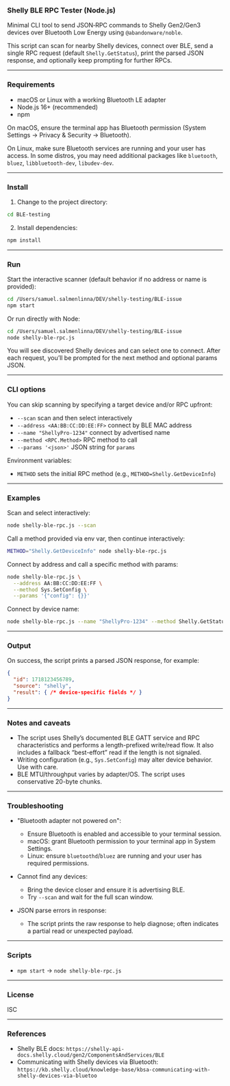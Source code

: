 ### Shelly BLE RPC Tester (Node.js)

Minimal CLI tool to send JSON‑RPC commands to Shelly Gen2/Gen3 devices over Bluetooth Low Energy using `@abandonware/noble`.

This script can scan for nearby Shelly devices, connect over BLE, send a single RPC request (default `Shelly.GetStatus`), print the parsed JSON response, and optionally keep prompting for further RPCs.

---

### Requirements

- macOS or Linux with a working Bluetooth LE adapter
- Node.js 16+ (recommended)
- npm

On macOS, ensure the terminal app has Bluetooth permission (System Settings → Privacy & Security → Bluetooth).

On Linux, make sure Bluetooth services are running and your user has access. In some distros, you may need additional packages like `bluetooth`, `bluez`, `libbluetooth-dev`, `libudev-dev`.

---

### Install

1) Change to the project directory:

```bash
cd BLE-testing
```

2) Install dependencies:

```bash
npm install
```

---

### Run

Start the interactive scanner (default behavior if no address or name is provided):

```bash
cd /Users/samuel.salmenlinna/DEV/shelly-testing/BLE-issue
npm start
```

Or run directly with Node:

```bash
cd /Users/samuel.salmenlinna/DEV/shelly-testing/BLE-issue
node shelly-ble-rpc.js
```

You will see discovered Shelly devices and can select one to connect. After each request, you’ll be prompted for the next method and optional params JSON.

---

### CLI options

You can skip scanning by specifying a target device and/or RPC upfront:

- `--scan` scan and then select interactively
- `--address <AA:BB:CC:DD:EE:FF>` connect by BLE MAC address
- `--name "ShellyPro-1234"` connect by advertised name
- `--method <RPC.Method>` RPC method to call
- `--params '<json>'` JSON string for `params`

Environment variables:

- `METHOD` sets the initial RPC method (e.g., `METHOD=Shelly.GetDeviceInfo`)

---

### Examples

Scan and select interactively:

```bash
node shelly-ble-rpc.js --scan
```

Call a method provided via env var, then continue interactively:

```bash
METHOD="Shelly.GetDeviceInfo" node shelly-ble-rpc.js
```

Connect by address and call a specific method with params:

```bash
node shelly-ble-rpc.js \
  --address AA:BB:CC:DD:EE:FF \
  --method Sys.SetConfig \
  --params '{"config": {}}'
```

Connect by device name:

```bash
node shelly-ble-rpc.js --name "ShellyPro-1234" --method Shelly.GetStatus
```

---

### Output

On success, the script prints a parsed JSON response, for example:

```json
{
  "id": 1718123456789,
  "source": "shelly",
  "result": { /* device-specific fields */ }
}
```

---

### Notes and caveats

- The script uses Shelly’s documented BLE GATT service and RPC characteristics and performs a length-prefixed write/read flow. It also includes a fallback “best-effort” read if the length is not signaled.
- Writing configuration (e.g., `Sys.SetConfig`) may alter device behavior. Use with care.
- BLE MTU/throughput varies by adapter/OS. The script uses conservative 20-byte chunks.

---

### Troubleshooting

- "Bluetooth adapter not powered on":
  - Ensure Bluetooth is enabled and accessible to your terminal session.
  - macOS: grant Bluetooth permission to your terminal app in System Settings.
  - Linux: ensure `bluetoothd`/`bluez` are running and your user has required permissions.

- Cannot find any devices:
  - Bring the device closer and ensure it is advertising BLE.
  - Try `--scan` and wait for the full scan window.

- JSON parse errors in response:
  - The script prints the raw response to help diagnose; often indicates a partial read or unexpected payload.

---

### Scripts

- `npm start` → `node shelly-ble-rpc.js`

---

### License

ISC

---

### References

- Shelly BLE docs: `https://shelly-api-docs.shelly.cloud/gen2/ComponentsAndServices/BLE`
- Communicating with Shelly devices via Bluetooth: `https://kb.shelly.cloud/knowledge-base/kbsa-communicating-with-shelly-devices-via-bluetoo`


